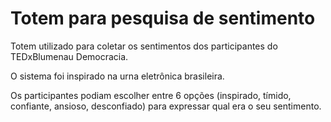 # Totem para pesquisa de sentimento
Totem utilizado para coletar os sentimentos dos participantes do TEDxBlumenau Democracia.

O sistema foi inspirado na urna eletrônica brasileira.

Os participantes podiam escolher entre 6 opções (inspirado, tímido, confiante, ansioso, desconfiado) para expressar qual era o seu sentimento.
